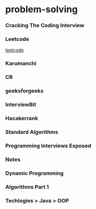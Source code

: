 # problem-solving

### Cracking The Coding Interview
### Leetcode
[leetcode](https://leetcode.com)
### Karumanchi
### CR
### geeksforgeeks
### InterviewBit
### Hacakerrank
### Standard Algorithms
### Programming Interviews Exposed 
### Notes
### Dynamic Programming
### Algorithms Part 1
### Techlogies > Java > OOP
